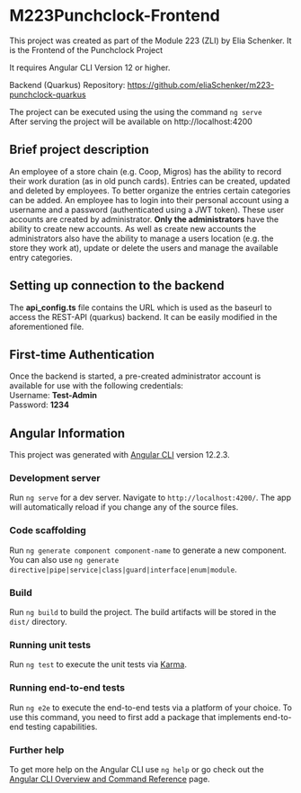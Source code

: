 # M223Punchclock-Frontend

This project was created as part of the Module 223 (ZLI) by Elia Schenker. It is the Frontend of the Punchclock Project

It requires Angular CLI Version 12 or higher.

Backend (Quarkus) Repository: https://github.com/eliaSchenker/m223-punchclock-quarkus

The project can be executed using the using the command
`ng serve`
<br>After serving the project will be available on http://localhost:4200

## Brief project description
An employee of a store chain (e.g. Coop, Migros) has the ability to record their work duration (as in old punch cards). Entries can be created, updated and deleted by employees. To better organize the entries certain categories can be added. An employee has to login into their personal account using a username and a password (authenticated using a JWT token). These user accounts are created by administrator. **Only the administrators** have the ability to create new accounts. As well as create new accounts the administrators also have the ability to manage a users location (e.g. the store they work at), update or delete the users and manage the available entry categories.

## Setting up connection to the backend
The **api_config.ts** file contains the URL which is used as the baseurl to access the REST-API (quarkus) backend. It can be easily modified in the aforementioned file.

## First-time Authentication

Once the backend is started, a pre-created administrator account is available for use with the following credentials:<br>
Username: **Test-Admin**<br>
Password: **1234**<br>


## Angular Information

This project was generated with [Angular CLI](https://github.com/angular/angular-cli) version 12.2.3.

### Development server

Run `ng serve` for a dev server. Navigate to `http://localhost:4200/`. The app will automatically reload if you change any of the source files.

### Code scaffolding

Run `ng generate component component-name` to generate a new component. You can also use `ng generate directive|pipe|service|class|guard|interface|enum|module`.

### Build

Run `ng build` to build the project. The build artifacts will be stored in the `dist/` directory.

### Running unit tests

Run `ng test` to execute the unit tests via [Karma](https://karma-runner.github.io).

### Running end-to-end tests

Run `ng e2e` to execute the end-to-end tests via a platform of your choice. To use this command, you need to first add a package that implements end-to-end testing capabilities.

### Further help

To get more help on the Angular CLI use `ng help` or go check out the [Angular CLI Overview and Command Reference](https://angular.io/cli) page.
